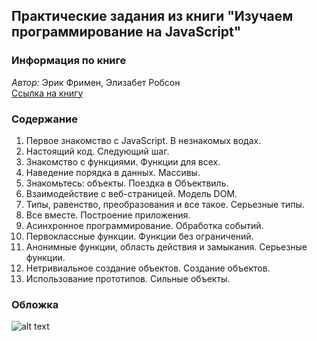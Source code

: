 ## Практические задания из книги "Изучаем программирование на JavaScript"
### Информация по книге
*Автор:* Эрик Фримен, Элизабет Робсон  
[Ссылка на книгу](https://www.ozon.ru/context/detail/id/31057355/)
### Содержание
1. Первое знакомство с JavaScript. В незнакомых водах.
2. Настоящий код. Следующий шаг.
3. Знакомство с функциями. Функции для всех.
4. Наведение порядка в данных. Массивы.
5. Знакомьтесь: объекты. Поездка в Объектвиль.
6. Взаимодействие с веб-страницей. Модель DOM.
7. Типы, равенство, преобразования и все такое. Серьезные типы.
8. Все вместе. Построение приложения.
9. Асинхронное программирование. Обработка событий.
10. Первоклассные функции. Функции без ограничений.
11. Анонимные функции, область действия и замыкания. Серьезные функции.
12. Нетривиальное создание объектов. Создание объектов.
13. Использование прототипов. Сильные объекты.
### Обложка
![alt text](https://ozon-st.cdn.ngenix.net/multimedia/1011395255.jpg)
